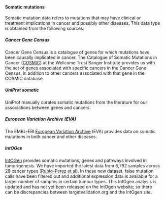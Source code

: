 #### Somatic mutations

Somatic mutation data refers to mutations that may have clinical or treatment implications in cancer and possibly other diseases. This data type is obtained from the following sources:

##### Cancer Gene Census

Cancer Gene Census is a catalogue of genes for which mutations have been causally implicated in cancer. The Catalogue of Somatic Mutations in Cancer \([COSMIC](http://cancer.sanger.ac.uk/cosmic)\) at the Wellcome Trust Sanger Institute provides us with the set of genes associated with specific cancers in the Cancer Gene Census, in addition to other cancers associated with that gene in the COSMIC database.

##### UniProt somatic

UniProt manually curates somatic mutations from the literature for our associations between genes and cancers.

##### European Variation Archive \(EVA\)

The EMBL-EBI [European Variation Archive](http://www.ebi.ac.uk/eva/?Home) \(EVA\) provides data on somatic mutations in both cancer and other diseases.

##### IntOGen

[IntOGen](http://www.intogen.org/search) provides somatic mutations, genes and pathways involved in tumorigenesis. We have imported the latest data from 6,792 samples across 28 cancer types \([Rubio-Perez et al](http://www.ncbi.nlm.nih.gov/pubmed/25759023)\). In these new dataset, false mutation calls have been filtered out and additional expression data is available for a larger number of samples in certain tumour types. This IntOgen analysis is updated and has not yet been released on the IntOgen website; so there can be discrepancies between targetvalidation.org and the IntOgen site.

